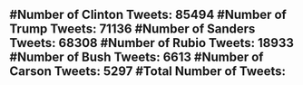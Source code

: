#Number of Clinton Tweets: 85494
#Number of Trump Tweets: 71136
#Number of Sanders Tweets: 68308
#Number of Rubio Tweets: 18933
#Number of Bush Tweets: 6613
#Number of Carson Tweets: 5297
#Total Number of Tweets:  
---
